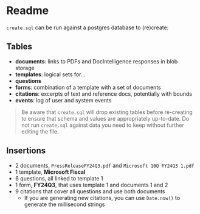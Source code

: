 # Readme

`create.sql` can be run against a postgres database to (re)create:

## Tables

- **documents**: links to PDFs and DocIntelligence responses in blob storage
- **templates**: logical sets for...
- **questions**
- **forms**: combination of a template with a set of documents
- **citations**: excerpts of text and reference docs, potentially with bounds
- **events**: log of user and system events

> Be aware that `create.sql` will drop existing tables before re-creating to ensure that schema and values are appropriately up-to-date. Do not run `create.sql` against data you need to keep without further editing the file.

## Insertions

- 2 documents, `PressReleaseFY24Q3.pdf` and `Microsoft 10Q FY24Q3 1.pdf`
- 1 template, **Microsoft Fiscal**
- 6 questions, all linked to template 1
- 1 form, **FY24Q3**, that uses template 1 and documents 1 and 2
- 9 citations that cover all questions and use both documents
  - If you are generating new citations, you can use `Date.now()` to generate the millisecond strings